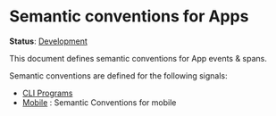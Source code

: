 <!--- Hugo front matter used to generate the website version of this page:
linkTitle: App
--->

# Semantic conventions for Apps

**Status**: [Development][DocumentStatus]

This document defines semantic conventions for App events & spans.

Semantic conventions are defined for the following signals:

* [CLI Programs](cli.md)
* [Mobile](mobile.md) : Semantic Conventions for mobile

[DocumentStatus]: https://opentelemetry.io/docs/specs/otel/document-status
